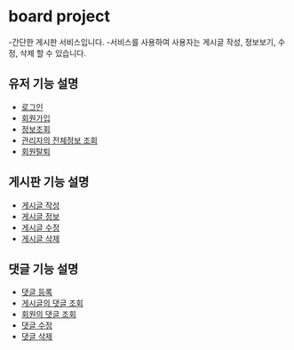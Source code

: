 # board project
-간단한 게시판 서비스입니다.
-서비스를 사용하여 사용자는 게시글 작성, 정보보기, 수정, 삭제 할 수 있습니다.

## 유저 기능 설명<br>
 - [로그인](./)
 - [회원가입](/)
 - [정보조회](/)
 - [관리자의 전체정보 조회](/)
 - [회원탈퇴](/)

## 게시판 기능 설명<br>
 - [게시글 작성](/)
 - [게시글 정보](/)
 - [게시글 수정](/)
 - [게시글 삭제](/)

## 댓글 기능 설명<br>
 - [댓글 등록](/)
 - [게시글의 댓글 조회](/)
 - [회원의  댓글 조회](/)
 - [댓글 수정](/)
 - [댓글 삭제](/)
